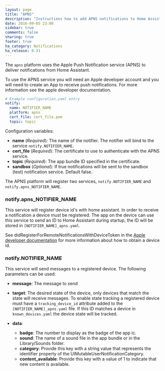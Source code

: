 ```yaml
---
layout: page
title: "APNS"
description: "Instructions how to add APNS notifications to Home Assistant."
date: 2016-09-05 23:00
sidebar: true
comments: false
sharing: true
footer: true
ha_category: Notifications
ha_release: 0.31
---
```



The `apns` platform uses the Apple Push Notification service (APNS) to deliver notifications from Home Assistant.

To use the APNS service you will need an Apple developer account and you will need to create an App to receive push notifications. For more information see the apple developer documentation.

```yaml
# Example configuration.yaml entry
notify:
  name: NOTIFIER_NAME
  platform: apns
  cert_file: cert_file.pem
  topic: topic
```

Configuration variables:

- **name** (*Required*): The name of the notifier. The notifier will bind to the service `notify.NOTIFIER_NAME`.
- **cert_file** (*Required*): The certificate to use to authenticate with the APNS service.
- **topic** (*Required*): The app bundle ID specified in the certificate.
- **sandbox** (*Optional*): If true notifications will be sent to the sandbox (test) notification service. Default false.

The APNS platform will register two services, `notify.NOTIFIER_NAME` and `notify.apns_NOTIFIER_NAME`.

### notify.apns_NOTIFIER_NAME

This service will register device id's with home assistant. In order to receive a notification a device must be registered. The app on the device can use this service to send an ID to Home Assistant during startup, the ID will be stored in `[NOTIFIER_NAME]_apns.yaml`.

See didRegisterForRemoteNotificationsWithDeviceToken in the [Apple developer documentation](https://developer.apple.com/library/ios/documentation/UIKit/Reference/UIApplicationDelegate_Protocol/#//apple_ref/occ/intfm/UIApplicationDelegate/application:didRegisterForRemoteNotificationsWithDeviceToken:) for more information about how to obtain a device id.

### notify.NOTIFIER_NAME

This service will send messages to a registered device. The following parameters can be used:

- **message**: The message to send

- **target**: The desired state of the device, only devices that match the state will receive messages. To enable state tracking a registered device must have a `tracking_device_id` attribute added to the `[NOTIFIER_NAME]_apns.yaml` file. If this ID matches a device in `known_devices.yaml` the device state will be tracked.

- **data**:
  * **badge**: The number to display as the badge of the app ic.
  * **sound**: The name of a sound file in the app bundle or in the Library/Sounds folder.
  * **category**: Provide this key with a string value that represents the identifier property of the UIMutableUserNotificationCategory.
  * **content_available**: Provide this key with a value of 1 to indicate that new content is available.
